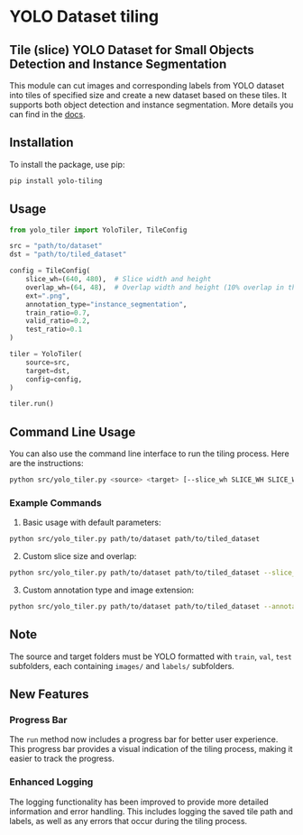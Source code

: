 # YOLO Dataset tiling 

## Tile (slice) YOLO Dataset for Small Objects Detection and Instance Segmentation

This module can cut images and corresponding labels from YOLO dataset into tiles of specified size and create a 
new dataset based on these tiles. It supports both object detection and instance segmentation. More details you can find 
in the <a href="https://supervision.roboflow.com/develop/detection/tools/inference_slicer/#supervision.detection.tools.inference_slicer.InferenceSlicer">docs</a>.

## Installation

To install the package, use pip:

```bash
pip install yolo-tiling
```

## Usage

```python
from yolo_tiler import YoloTiler, TileConfig

src = "path/to/dataset"
dst = "path/to/tiled_dataset"

config = TileConfig(
    slice_wh=(640, 480),  # Slice width and height
    overlap_wh=(64, 48),  # Overlap width and height (10% overlap in this example)
    ext=".png",
    annotation_type="instance_segmentation",
    train_ratio=0.7,
    valid_ratio=0.2,
    test_ratio=0.1
)

tiler = YoloTiler(
    source=src,
    target=dst,
    config=config,
)

tiler.run()
```

## Command Line Usage

You can also use the command line interface to run the tiling process. Here are the instructions:

```bash
python src/yolo_tiler.py <source> <target> [--slice_wh SLICE_WH SLICE_WH] [--overlap_wh OVERLAP_WH OVERLAP_WH] [--ext EXT] [--annotation_type ANNOTATION_TYPE] [--densify_factor DENSIFY_FACTOR] [--smoothing_tolerance SMOOTHING_TOLERANCE] [--train_ratio TRAIN_RATIO] [--valid_ratio VALID_RATIO] [--test_ratio TEST_RATIO]
```

### Example Commands

1. Basic usage with default parameters:
```bash
python src/yolo_tiler.py path/to/dataset path/to/tiled_dataset
```

2. Custom slice size and overlap:
```bash
python src/yolo_tiler.py path/to/dataset path/to/tiled_dataset --slice_wh 640 480 --overlap_wh 64 48
```

3. Custom annotation type and image extension:
```bash
python src/yolo_tiler.py path/to/dataset path/to/tiled_dataset --annotation_type instance_segmentation --ext .jpg
```

## Note

The source and target folders must be YOLO formatted with `train`, `val`, `test` subfolders, each containing 
`images/` and `labels/` subfolders.

## New Features

### Progress Bar

The `run` method now includes a progress bar for better user experience. This progress bar provides a visual indication of the tiling process, making it easier to track the progress.

### Enhanced Logging

The logging functionality has been improved to provide more detailed information and error handling. This includes logging the saved tile path and labels, as well as any errors that occur during the tiling process.
